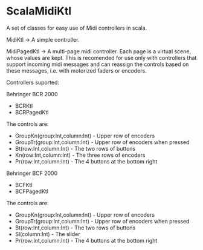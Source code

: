 ScalaMidiKtl
=============

A set of classes for easy use of Midi controllers in scala.

MidiKtl -> A simple controller.

MidiPagedKtl -> A multi-page midi controller. Each page is a virtual scene, whose values are kept. This is recomended for use only with controllers that support incoming midi messages and can reassign the controls based on these messages, i.e. with motorized faders or encoders.

Controllers suported:

Behringer BCR 2000

* BCRKtl
* BCRPagedKtl

The controls are:

* GroupKn(group:Int,column:Int) - Upper row of encoders
* GroupTr(group:Int,column:Int) - Upper row of encoders when pressed
* Bt(row:Int,column:Int) - The two rows of buttons
* Kn(row:Int,column:Int) - The three rows of encoders
* Pr(row:Int,column:Int) - The 4 buttons at the bottom right


Behringer BCF 2000

* BCFKtl
* BCFPagedKtl

The controls are:

* GroupKn(group:Int,column:Int) - Upper row of encoders
* GroupTr(group:Int,column:Int) - Upper row of encoders when pressed
* Bt(row:Int,column:Int) - The two rows of buttons
* Sl(column:Int) - The slider
* Pr(row:Int,column:Int) - The 4 buttons at the bottom right